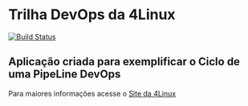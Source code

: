 # Trilha DevOps da 4Linux

<!-- Altere a Flag abaixo com sua URL do Travis -->
[![Build Status](https://travis-ci.org/emersonux/DevOpsLab-HelloWorld.svg?branch=master)](https://travis-ci.org/emersonux/DevOpsLab-HelloWorld)

## Aplicação criada para exemplificar o Ciclo de uma PipeLine DevOps


Para maiores informações acesse o [Site da 4Linux](https://www.4linux.com.br/cursos/devops)
